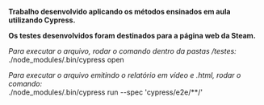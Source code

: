 **Trabalho desenvolvido aplicando os métodos ensinados em aula utilizando Cypress.**    
  
**Os testes desenvolvidos foram destinados para a página web da Steam.**  
  
  
*Para executar o arquivo, rodar o comando dentro da pastas /testes:*  
./node_modules/.bin/cypress open  
  
*Para executar o arquivo emitindo o relatório em vídeo e .html, rodar o comando:*  
./node_modules/.bin/cypress run --spec 'cypress/e2e/**/'  

